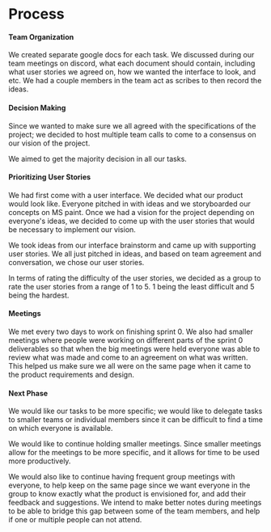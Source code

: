 


# **Process**

#### Team Organization

We created separate google docs for each task. We discussed during our team meetings on discord, what each document should contain, including what user stories we agreed on, how we wanted the interface to look, and etc. We had a couple members in the team act as scribes to then record the ideas. 

#### Decision Making

Since we wanted to make sure we all agreed with the specifications of the project; we decided to host multiple team calls to come to a consensus on our vision of the project. 

We aimed to get the majority decision in all our tasks. 

#### Prioritizing User Stories

We had first come with a user interface. We decided what our product would look like. Everyone pitched in with ideas and we storyboarded our concepts on MS paint. Once we had a vision for the project depending on everyone's ideas, we decided to come up with the user stories that would be necessary to implement our vision. 

We took ideas from our interface brainstorm and came up with supporting user stories. We all just pitched in ideas, and based on team agreement and conversation, we chose our user stories.  

In terms of rating the difficulty of the user stories, we decided as a group to rate the user stories from a range of 1 to 5. 1 being the least difficult and 5 being the hardest. 

#### Meetings

We met every two days to work on finishing sprint 0. We also had smaller meetings where people were working on different parts of the sprint 0 deliverables so that when the big meetings were held everyone was able to review what was made and come to an agreement on what was written. This helped us make sure we all were on the same page when it came to the product requirements and design.

#### Next Phase

We would like our tasks to be more specific; we would like to delegate tasks to smaller teams or individual members since it can be difficult to find a time on which everyone is available. 

We would like to continue holding smaller meetings. Since smaller meetings  allow for the meetings to be more specific, and it allows for time to be used more productively. 

We would also like to continue having frequent group meetings with everyone, to help keep on the same page since we want everyone in the group to know exactly what the product is envisioned for, and add their feedback and suggestions. We intend to make better notes during meetings to be able to bridge this gap between some of the team members, and help if one or multiple people can not attend. 
